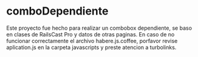 # comboDependiente
Este proyecto fue hecho para realizar un combobox dependiente, se baso en clases de RailsCast Pro y datos de otras paginas.
En caso de no funcionar correctamente el archivo habere.js.coffee, porfavor revise aplication.js en la carpeta javascripts y preste atencion a turbolinks.
